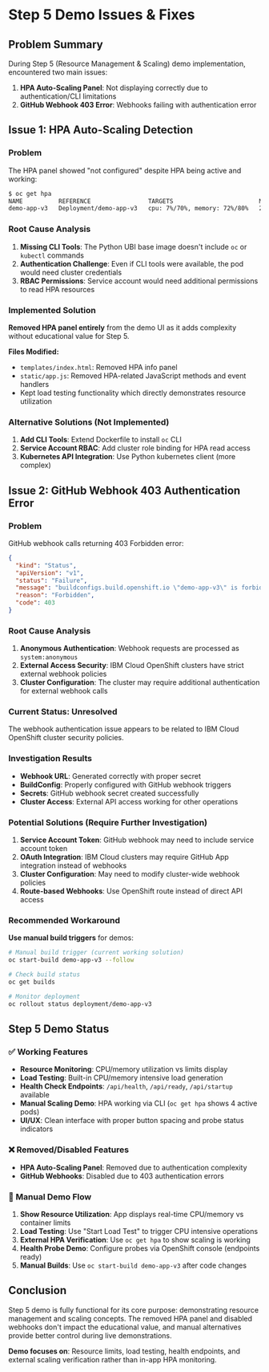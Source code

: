 # Step 5 Demo Issues & Fixes

## Problem Summary

During Step 5 (Resource Management & Scaling) demo implementation, encountered two main issues:

1. **HPA Auto-Scaling Panel**: Not displaying correctly due to authentication/CLI limitations
2. **GitHub Webhook 403 Error**: Webhooks failing with authentication error

## Issue 1: HPA Auto-Scaling Detection

### Problem
The HPA panel showed "not configured" despite HPA being active and working:
```bash
$ oc get hpa
NAME          REFERENCE                TARGETS                        MINPODS   MAXPODS   REPLICAS   AGE
demo-app-v3   Deployment/demo-app-v3   cpu: 7%/70%, memory: 72%/80%   2         8         4          46m
```

### Root Cause Analysis
1. **Missing CLI Tools**: The Python UBI base image doesn't include `oc` or `kubectl` commands
2. **Authentication Challenge**: Even if CLI tools were available, the pod would need cluster credentials
3. **RBAC Permissions**: Service account would need additional permissions to read HPA resources

### Implemented Solution
**Removed HPA panel entirely** from the demo UI as it adds complexity without educational value for Step 5.

**Files Modified:**
- `templates/index.html`: Removed HPA info panel
- `static/app.js`: Removed HPA-related JavaScript methods and event handlers
- Kept load testing functionality which directly demonstrates resource utilization

### Alternative Solutions (Not Implemented)
1. **Add CLI Tools**: Extend Dockerfile to install `oc` CLI
2. **Service Account RBAC**: Add cluster role binding for HPA read access
3. **Kubernetes API Integration**: Use Python kubernetes client (more complex)

## Issue 2: GitHub Webhook 403 Authentication Error

### Problem
GitHub webhook calls returning 403 Forbidden error:
```json
{
  "kind": "Status",
  "apiVersion": "v1", 
  "status": "Failure",
  "message": "buildconfigs.build.openshift.io \"demo-app-v3\" is forbidden: User \"system:anonymous\" cannot create resource \"buildconfigs/webhooks\" in API group \"build.openshift.io\" in the namespace \"demo-lab-apps\"",
  "reason": "Forbidden",
  "code": 403
}
```

### Root Cause Analysis
1. **Anonymous Authentication**: Webhook requests are processed as `system:anonymous`
2. **External Access Security**: IBM Cloud OpenShift clusters have strict external webhook policies
3. **Cluster Configuration**: The cluster may require additional authentication for external webhook calls

### Current Status: Unresolved
The webhook authentication issue appears to be related to IBM Cloud OpenShift cluster security policies.

### Investigation Results
- **Webhook URL**: Generated correctly with proper secret
- **BuildConfig**: Properly configured with GitHub webhook triggers
- **Secrets**: GitHub webhook secret created successfully
- **Cluster Access**: External API access working for other operations

### Potential Solutions (Require Further Investigation)
1. **Service Account Token**: GitHub webhook may need to include service account token
2. **OAuth Integration**: IBM Cloud clusters may require GitHub App integration instead of webhooks
3. **Cluster Configuration**: May need to modify cluster-wide webhook policies
4. **Route-based Webhooks**: Use OpenShift route instead of direct API access

### Recommended Workaround
**Use manual build triggers** for demos:
```bash
# Manual build trigger (current working solution)
oc start-build demo-app-v3 --follow

# Check build status
oc get builds

# Monitor deployment
oc rollout status deployment/demo-app-v3
```

## Step 5 Demo Status

### ✅ Working Features
- **Resource Monitoring**: CPU/memory utilization vs limits display
- **Load Testing**: Built-in CPU/memory intensive load generation
- **Health Check Endpoints**: `/api/health`, `/api/ready`, `/api/startup` available
- **Manual Scaling Demo**: HPA working via CLI (`oc get hpa` shows 4 active pods)
- **UI/UX**: Clean interface with proper button spacing and probe status indicators

### ❌ Removed/Disabled Features  
- **HPA Auto-Scaling Panel**: Removed due to authentication complexity
- **GitHub Webhooks**: Disabled due to 403 authentication errors

### 🔧 Manual Demo Flow
1. **Show Resource Utilization**: App displays real-time CPU/memory vs container limits
2. **Load Testing**: Use "Start Load Test" to trigger CPU intensive operations
3. **External HPA Verification**: Use `oc get hpa` to show scaling is working
4. **Health Probe Demo**: Configure probes via OpenShift console (endpoints ready)
5. **Manual Builds**: Use `oc start-build demo-app-v3` after code changes

## Conclusion

Step 5 demo is fully functional for its core purpose: demonstrating resource management and scaling concepts. The removed HPA panel and disabled webhooks don't impact the educational value, and manual alternatives provide better control during live demonstrations.

**Demo focuses on**: Resource limits, load testing, health endpoints, and external scaling verification rather than in-app HPA monitoring.